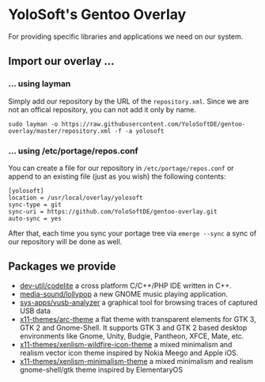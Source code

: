 # YoloSoft's Gentoo Overlay

For providing specific libraries and applications we need on our system.


## Import our overlay ...

### ... using layman

Simply add our repository by the URL of the `repository.xml`. Since we are not an offical repository, you can not add it only by name.

```
sudo layman -o https://raw.githubusercontent.com/YoloSoftDE/gentoo-overlay/master/repository.xml -f -a yolosoft
```

### ... using /etc/portage/repos.conf

You can create a file for our repository in `/etc/portage/repos.conf` or append to an existing file (just as you wish) the following contents:

```
[yolosoft]
location = /usr/local/overlay/yolosoft
sync-type = git
sync-uri = https://github.com/YoloSoftDE/gentoo-overlay.git
auto-sync = yes
```

After that, each time you sync your portage tree via `emerge --sync` a sync of our repository will be done as well.

## Packages we provide

* [dev-util/codelite](http://codelite.org/) a cross platform C/C++/PHP IDE written in C++.
* [media-sound/lollypop](https://github.com/gnumdk/lollypop) a new GNOME music playing application.
* [sys-apps/vusb-analyzer](http://vusb-analyzer.sourceforge.net) a graphical tool for browsing traces of captured USB data
* [x11-themes/arc-theme](https://github.com/horst3180/Arc-theme) a flat theme with transparent elements for GTK 3, GTK 2 and Gnome-Shell. It supports GTK 3 and GTK 2 based desktop environments like Gnome, Unity, Budgie, Pantheon, XFCE, Mate, etc.
* [x11-themes/xenlism-wildfire-icon-theme](http://xenlism.github.io/wildfire/) a mixed minimalism and realism vector icon theme inspired by Nokia Meego and Apple iOS.
* [x11-themes/xenlism-minimalism-theme](http://xenlism.github.io/minimalism/) a mixed minimalism and realism gnome-shell/gtk theme inspired by ElementaryOS

